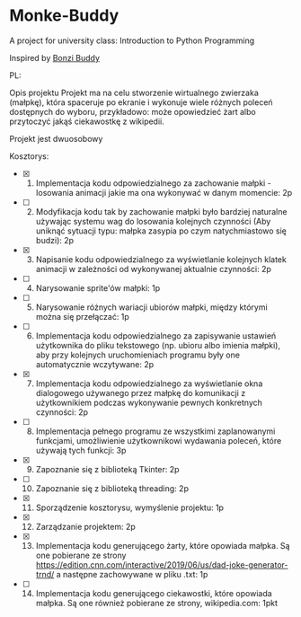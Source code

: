 # Monke-Buddy
A project for university class: Introduction to Python Programming

Inspired by <a href="https://bonzi.link/" target="_blank">Bonzi Buddy</a>

PL:

Opis projektu
Projekt ma na celu stworzenie wirtualnego zwierzaka (małpkę), która spaceruje po ekranie i wykonuje wiele
różnych poleceń dostępnych do wyboru, przykładowo: może opowiedzieć żart albo przytoczyć jakąś ciekawostkę z 
wikipedii. 

Projekt jest dwuosobowy

Kosztorys:
- [X] 1. Implementacja kodu odpowiedzialnego za zachowanie małpki - losowania animacji jakie ma ona wykonywać w danym momencie: 2p
- [ ] 2. Modyfikacja kodu tak by zachowanie małpki było bardziej naturalne używając systemu wag do losowania kolejnych
czynności (Aby uniknąć sytuacji typu: małpka zasypia po czym natychmiastowo się budzi): 2p
- [X] 3. Napisanie kodu odpowiedzialnego za wyświetlanie kolejnych klatek animacji w zależności od wykonywanej aktualnie czynności: 2p
- [ ] 4. Narysowanie sprite'ów małpki: 1p
- [ ] 5. Narysowanie różnych wariacji ubiorów małpki, między którymi można się przełączać: 1p
- [ ] 6. Implementacja kodu odpowiedzialnego za zapisywanie ustawień użytkownika do pliku tekstowego (np. ubioru albo imienia małpki),
aby przy kolejnych uruchomieniach programu były one automatycznie wczytywane: 2p
- [X] 7. Implementacja kodu odpowiedzialnego za wyświetlanie okna dialogowego używanego przez małpkę do komunikacji z użytkownikiem
podczas wykonywanie pewnych konkretnych czynności: 2p
- [ ] 8. Implementacja pełnego programu ze wszystkimi zaplanowanymi funkcjami, umożliwienie użytkownikowi wydawania poleceń, które używają tych funkcji: 3p
- [X] 9. Zapoznanie się z biblioteką Tkinter: 2p
- [ ] 10. Zapoznanie się z biblioteką threading: 2p
- [X] 11. Sporządzenie kosztorysu, wymyślenie projektu: 1p
- [X] 12. Zarządzanie projektem: 2p
- [X] 13. Implementacja kodu generującego żarty, które opowiada małpka. Są one pobierane ze strony https://edition.cnn.com/interactive/2019/06/us/dad-joke-generator-trnd/ a następne zachowywane w pliku .txt: 1p
- [ ] 14. Implementacja kodu generującego ciekawostki, które opowiada małpka. Są one również pobierane ze strony, wikipedia.com: 1pkt